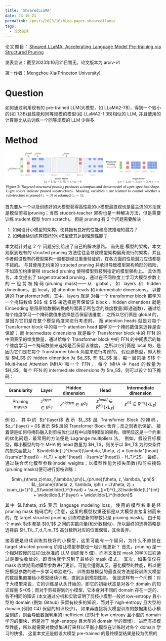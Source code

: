 ```yaml
---
title: 'ShearedLLaMA'
date: 23-10-21
permalink: /posts/2023/10/blog-paper-shearedllama/
tags:
  - 论文阅读
---
```


<p style="text-align:justify; text-justify:inter-ideograph;"> 论文题目：<a href="https://arxiv.org/abs/2310.06694" target="_blank" title="ShearedLLaMA">Sheared LLaMA: Accelerating Language Model Pre-training via Structured Pruning</a></p>

发表会议：截至2023年10月21日暂无，论文版本为 arxiv-v1

第一作者：Mengzhou Xia(Princeton University)

Question
===

<p style="text-align:justify; text-justify:inter-ideograph;">如何通过利用现有的 pre-trained LLM(大模型，如 LLaMA2-7B)，得到一个较小的(如 1.3B)且性能和同等规模的模型(如 LLaMA2-1.3B)相似的 LLM, 
并且使用的计算量比从头训练一个同等规模的 LLM 少得多</p>

Method
===

![targeted structured pruning](/images/paper_ShearedLLaMA.png)

<p style="text-align:justify; text-justify:inter-ideograph;">首先要从一个以及训练好的大模型获得高性能的小模型最直观也是最主流的方法就是模型剪枝(pruning；当然 student-teacher 架构也是一种解决方法，但是需要训练 student 模型 from scratch)。
但是 pruning 有 2 个问题需要解决：</p>

1) 如何设计小模型的架构，使其拥有良好的性能和高效推理的潜力？ 
2) 如何继续训练剪枝好的小模型使其达到理想性能？

<p style="text-align:justify; text-justify:inter-ideograph;">本文就针对这 2 个 问题分别给出了自己的解决思路。
首先是 模型的架构，本文观察到现有的 structed pruning 方法往往会导致模型架构偏离流行的架构，并且作者假设现有的模型架构一般都是经过重重验证的，在各方面的性能潜力应该都是不错的。
与其使用无约束的 structed pruning 并承担导致模型架构畸形的风险，不如添加约束使得 structed pruning 使得模型剪枝到指定的模型架构上。
具体而言，本文提出了 target structed pruning，通过在不同粒度上学习大模型参数上的一组剪枝掩码(pruning mask)——从 global，如 layers 和 hidden dimentions，到 local，如 attention heads 和 intermediate dimensions。
以普通的 Transformer为例，其中，layers 就是 对每一个 transformer block 都学习一个掩码数值 $0$ 或 $1$ 来选择是否保留该 block；
hidden dimentions 就是 Embedding 层将原始数据转换成的潜表示所包含的维度数量(即通道数)，通过给每个维度学习一个掩码数值来选择是否保留该维度，
之所以它们俩是 global 的，是因为它们是在整个模型角度来进行考虑的。
而 attention heads 就是对每个 Transformer block 中的每一个 attention head 都学习一个掩码数值来选择是否保留；
而 intermediate dimensions 就是每个 Transformer block 中的 FFN 的中间表示的维度数量，通过给每个 Transformer block 中的 FFN 的中间表示的每个维度学习一个掩码数值来选择是否保留该维度，
之所以它们俩是 local 的，是因为它们是在每个 Transformer block 角度来进行考虑的。
假设源模型，即大模型 $M_S$ 的 hidden dimention 为 $d_S$, 有 $L_S$ 层，每一层包括 $1$ 个 Multi-head Attention (MHA) 和一个 FFN，
每个 MHA 中 head 的数量为 $H_S$，每个 FFN 的 intermediate dimensions 为 $m_S$，则可以设计如下掩码：</p>

|  Granularity  | Layer | Hidden dimension | Head |       Intermediate dimension       |
|:-------------:|:-------:|:-------:|:-------:|:----------------------------------:|
| Pruning masks |$z^{layer} \in R^{L_S}$|$z^{hidden} \in R^{d_S}$|$z^{head} \in R^{H_S} (\times L_S)$| $z^{int} \in R^{m_S} (\times L_S)$ |

<p style="text-align:justify; text-justify:inter-ideograph;">例如，其中的 $z^{layer}$ 表示 $L_S$ 层 Transforner Block 的掩码，$z_i^{layer} = 0$ 表示 $i$ 层的 Transforner Block 舍弃；反之则表示保留。
接着便是如何将掩码融入到剪枝优化过程中以限制模型的架构。很明显这是一个约束的优化问题，最常用的方法便是 Lagrange multipliers 法。
例如，假设目标模型，即小模型的每个 MHA 的 head 数量为 $H_T$，则关于以 $H_T$ 为约束条件的损失函数为：
$\widetilde{L}^{head}(\lambda, \theta, z) = \lambda^{head} · (\sum{z^{head}} - H_T) + \phi^{head} · (\sum{z^{head}} - H_T)^2$。
最终，通过联合优化模型参数(model weights；以模型性能为损失函数)和剪枝掩码(pruning masks)便可进行剪枝训练：</p>

<center>$min_{\theta,z}max_{\lambda,\phi}L_{prune}(\theta, z, \lambda, \phi)$</center>
<center>$L_{prune}(\theta, z, \lambda, \phi) = L(\theta, z) + \sum_{j=1}^{L_S}\widetilde{L}^{head} + \sum_{j=1}^{L_S}\widetilde{L}^{int} + \widetilde{L}^{layer} + \widetilde{L}^{hidden}$</center>

<p style="text-align:justify; text-justify:inter-ideograph;">其中 $L(\theta, z)$ 表示 language modeling loss，使用的模型权重是经 pruning mask 掩码后的
(注意，这里的模型权重还都是从大模型直接复制而来的，在 target structed pruning 训练时更新的参数只是 pruning mask)。
由于每个 mask $z$ 都是 $[0,1]$ 之间的实数向量(和分数相似)，所以最终的选择策略是选择前 $H_T/L_T,d_T,m_T$ 高分数所对应的位置保留，其余丢弃。</p>

<p style="text-align:justify; text-justify:inter-ideograph;">接着便是继续训练剪枝好的小模型，这里可能有一个疑问，为什么不直接在 target structed pruning 阶段让模型参数也一起训练更新？
首先，pruning 是一个相对较慢的过程(比标准的 LLM 训练慢 5 倍)，而本文发现 mask 的学习过程通过是很快收敛的，即很快就学习到了最终的 mask 模式。
其次，如果仅仅在 mask 收敛期间对模型参数进行更新，可能会适得其反，恶化模型的性能，所以便把模型参数的进一步学习单独进行。
训练剪枝模型的最直观方法是将训练大模型的数据集直接给小模型继续训练，直到达到预期性能。
但是这样有一个问题：对于大模型来说，它的训练是从头开始的，即它的初始状态是对各个 domain 的知识容量 $=0$；而对于剪枝得到的小模型，它本身对不同的 domain 存在一定的、各不相同的知识
(本文通过分析和实验证明了剪枝小模型一般对 low-entropy 且小型的 domain (例如 Github) 保留有较多的知识，而对于 high-entropy 且大型的 domain (例如 C4) 保留的知识较少)，
如果再直接将大模型训练的数据集给小模型训练，则会导致数据利用的 inefficient (即对于 low-entropy 且小型的 domain 学习的很快，但是对于 high-entropy 且大型的 domain 学的很慢)，
进而有损模型性能，所以就需要对数据集进行采样以平衡小模型在训练时对各个 domain 学习的快慢。
这里本文还是假设大模型 pre-trained 的最终模型结果是较为优质的
</p>